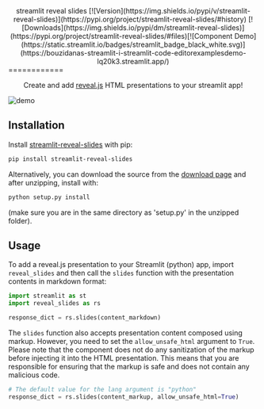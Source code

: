 <div align="center">streamlit reveal slides  [![Version](https://img.shields.io/pypi/v/streamlit-reveal-slides)](https://pypi.org/project/streamlit-reveal-slides/#history) [![Downloads](https://img.shields.io/pypi/dm/streamlit-reveal-slides)](https://pypi.org/project/streamlit-reveal-slides/#files)[![Component Demo](https://static.streamlit.io/badges/streamlit_badge_black_white.svg)](https://bouzidanas-streamlit-i-streamlit-code-editorexamplesdemo-lq20k3.streamlit.app/)</div>
============

<p align="center">
  Create and add <a href="https://revealjs.com/">reveal.js</a> HTML presentations to your streamlit app!
</p>

![demo](https://github.com/bouzidanas/streamlit.io/assets/25779130/327fdefb-98e7-4798-887c-600092f86424)
## Installation
Install [streamlit-reveal-slides](https://pypi.org/project/streamlit-reveal-slides/) with pip:
```bash
pip install streamlit-reveal-slides
```
Alternatively, you can download the source from the [download page](https://pypi.org/project/streamlit-reveal-slides/#files) and after unzipping, install with:
```bash
python setup.py install
```
(make sure you are in the same directory as 'setup.py' in the unzipped folder).

## Usage
To add a reveal.js presentation to your Streamlit (python) app, import `reveal_slides` and then call the `slides` function with the presentation contents in markdown format:
```python
import streamlit as st
import reveal_slides as rs

response_dict = rs.slides(content_markdown)
```
The `slides` function also accepts presentation content composed using markup. However, you need to set the `allow_unsafe_html` argument to `True`. Please note that the component does not do any sanitization of the markup before injecting it into the HTML presentation. This means that you are responsible for ensuring that the markup is safe and does not contain any malicious code.
```python
# The default value for the lang argument is "python"
response_dict = rs.slides(content_markup, allow_unsafe_html=True)
```



